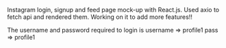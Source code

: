 Instagram login, signup and feed page mock-up with React.js. Used axio to fetch api and rendered them.
Working on it to add more features!!

The username and password required to login is 
username => profile1
pass => profile1
